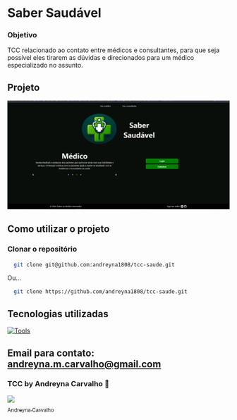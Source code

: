 # Saber Saudável

### Objetivo

TCC relacionado ao contato entre médicos e consultantes, para que seja possível eles tirarem as dúvidas
e direcionados para um médico especializado no assunto.

## Projeto

![Saber saudável](./img/Saber%20saudavel.png)

## Como utilizar o projeto

### Clonar o repositório

```bash
  git clone git@github.com:andreyna1808/tcc-saude.git
```

Ou...

```bash
  git clone https://github.com/andreyna1808/tcc-saude.git
```

## Tecnologias utilizadas

[![Tools](https://skillicons.dev/icons?i=html,css,js,nextjs,kotlin,spring,mongo)](https://skillicons.dev)

## Email para contato: andreyna.m.carvalho@gmail.com

### TCC by Andreyna Carvalho 🤗

[<img src="https://avatars.githubusercontent.com/u/87716793?v=4" width=115><br><sub>Andreyna Carvalho</sub>](https://github.com/andreyna1808)
